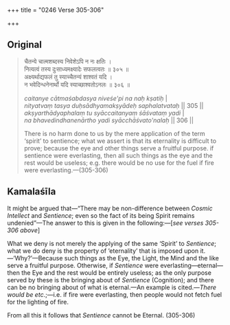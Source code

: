 +++
title = "0246 Verse 305-306"

+++
## Original 
>
> चैतन्ये चात्मशब्दस्य निवेशेऽपि न नः क्षतिः ।  
> नित्यत्वं तस्य दुःसाध्यमक्ष्यादेः सफलत्वतः ॥ ३०५ ॥  
> अक्ष्यर्थाद्यफलं तु स्याच्चैतन्यं शाश्वतं यदि ।  
> न भवेदिन्धनेनार्थो यदि स्याच्छाश्वतोऽनलः ॥ ३०६ ॥ 
>
> *caitanye cātmaśabdasya niveśe'pi na naḥ kṣatiḥ* \|  
> *nityatvaṃ tasya duḥsādhyamakṣyādeḥ saphalatvataḥ* \|\| 305 \|\|  
> *akṣyarthādyaphalaṃ tu syāccaitanyaṃ śāśvataṃ yadi* \|  
> *na bhavedindhanenārtho yadi syācchāśvato'nalaḥ* \|\| 306 \|\| 
>
> There is no harm done to us by the mere application of the term ‘spirit’ to sentience; what we assert is that its eternality is difficult to prove; because the eye and other things serve a fruitful purpose. if sentience were everlasting, then all such things as the eye and the rest would be useless; e.g. there would be no use for the fuel if fire were everlasting.—(305-306)



## Kamalaśīla

It might be argued that—“There may be non-difference between *Cosmic Intellect* and *Sentience*; even so the fact of its being Spirit remains undenied”—The answer to this is given in the following:—[*see verses 305-306 above*]

What we deny is not merely the applying of the same ‘Spirit’ to *Sentience*; what we do deny is the property of ‘eternality’ that is imposed upon it.—‘Why?’—Because such things as the Eye, the Light, the Mind and the like serve a fruitful purpose. Otherwise, if *Sentience* were everlasting—eternal—then the Eye and the rest would be entirely useless; as the only purpose served by these is the bringing about of *Sentience* (Cognition); and there can be no bringing about of what is eternal.—An example is cited.—*There would be etc*.;—i.e. if fire were everlasting, then people would not fetch fuel for the lighting of fire.

From all this it follows that *Sentience* cannot be Eternal. (305-306)


